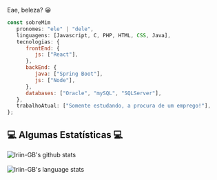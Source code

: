 Eae, beleza? 😀

```javascript
const sobreMim
   pronomes: "ele" | "dele",
   linguagens: [Javascript, C, PHP, HTML, CSS, Java],
   tecnologias: {
      frontEnd: {
         js: ["React"],
      },
      backEnd: {
         java: ["Spring Boot"],
         js: ["Node"],
      },
      databases: ["Oracle", "mySQL", "SQLServer"],
   },
   trabalhoAtual: ["Somente estudando, a procura de um emprego!"],
};
```


<h2 align="left">💻 Algumas Estatísticas 💻</h2>

![Iriin-GB's github stats](https://github-readme-stats.vercel.app/api?username=iriin-GB&show_icons=true&title_color=a25619&icon_color=4f5d95&text_color=e34c26&bg_color=242424)
</br></br>
![Iriin-GB's language stats](https://github-readme-stats.vercel.app/api/top-langs/?username=iriin-GB&langs_count=10&theme=darcula&layout=compact)
